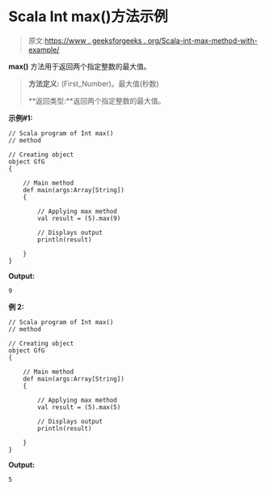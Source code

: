 # Scala Int max()方法示例

> 原文:[https://www . geeksforgeeks . org/Scala-int-max-method-with-example/](https://www.geeksforgeeks.org/scala-int-max-method-with-example/)

**max()** 方法用于返回两个指定整数的最大值。

> **方法定义:** (First_Number)。最大值(秒数)
> 
> **返回类型:**返回两个指定整数的最大值。

**示例#1:**

```
// Scala program of Int max()
// method

// Creating object
object GfG
{ 

    // Main method
    def main(args:Array[String])
    {

        // Applying max method
        val result = (5).max(9)

        // Displays output
        println(result)

    }
} 
```

**Output:**

```
9

```

**例 2:**

```
// Scala program of Int max()
// method

// Creating object
object GfG
{ 

    // Main method
    def main(args:Array[String])
    {

        // Applying max method
        val result = (5).max(5)

        // Displays output
        println(result)

    }
} 
```

**Output:**

```
5

```
